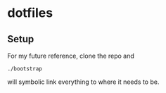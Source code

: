 # dotfiles

## Setup

For my future reference, clone the repo and

```
./bootstrap
```

will symbolic link everything to where it needs to be.
